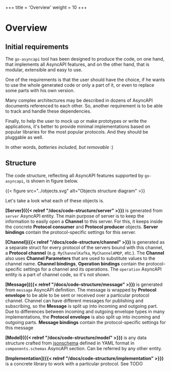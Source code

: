 +++
title = 'Overview'
weight = 10
+++

# Overview

## Initial requirements

The `go-asyncapi` tool has been designed to produce the code, on one hand, that implements all AsyncAPI features, and on 
the other hand, that is modular, extensible and easy to use. 

One of the requirements is that the user should have the choice, if he wants to use the whole generated code or only a 
part of it, or even to replace some parts with his own version.

Many complex architectures may be described in dozens of AsyncAPI documents referenced to each other. So, another 
requirement is to be able to track and handle these dependencies.

Finally, to help the user to mock up or make prototypes or write the applications, it's better to provide minimal 
implementations based on popular libraries for the most popular protocols. And they should be pluggable as well.

In other words, *batteries included, but removable* :)

## Structure

The code structure, reflecting all AsyncAPI features supported by `go-asyncapi`, is shown in figure below.

{{< figure src="../objects.svg" alt="Objects structure diagram" >}}

Let's take a look what each of these objects is.

**[Server]({{< relref "/docs/code-structure/server" >}})** is generated from `server` AsyncAPI entity. 
The main purpose of server is to keep the information to easily open a **Channel** to this server. For this, 
it keeps inside the concrete **Protocol consumer** and **Protocol producer** objects. **Server bindings** contain 
the protocol-specific settings for this server.

**[Channel]({{< relref "/docs/code-structure/channel" >}})** is generated as a separate struct for every 
protocol of the servers bound with this channel, a **Protocol channel** (e.g. `MyChannelKafka`, `MyChannelAMQP`, etc.).
The **Channel** also uses **Channel Parameters** that are used to substitute values to the channel name. 
**Channel bindings**, **Operation bindings** contain the protocol-specific settings for a channel and its operations. 
The `operation` AsyncAPI entity is a part of channel code, so it's not shown.

**[Message]({{< relref "/docs/code-structure/message" >}})** is generated from `message` AsyncAPI definition. The message 
is wrapped by **Protocol envelope** to be able to be sent or received over a particular protocol channel. Channel 
can have different messages for publishing and subscribing, so the **Message** is split up into incoming and 
outgoing part. Due to differences between incoming and outgoing envelope types in many implementations, the 
**Protocol envelope** is also split up into incoming and outgoing parts. **Message bindings** contain the 
protocol-specific settings for this message 

**[Model]({{< relref "/docs/code-structure/model" >}})** is any data structure crafted from 
[jsonschema](https://json-schema.org/) defined in YAML format in `components.schemas` AsyncAPI section. 
Can be referred by any other entity.

**[Implementation]({{< relref "/docs/code-structure/implementation" >}})** is a concrete library to work with a 
particular protocol. 
See TODO
